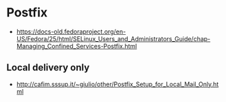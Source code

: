 # Postfix

* https://docs-old.fedoraproject.org/en-US/Fedora/25/html/SELinux_Users_and_Administrators_Guide/chap-Managing_Confined_Services-Postfix.html

## Local delivery only

* http://cafim.sssup.it/~giulio/other/Postfix_Setup_for_Local_Mail_Only.html
